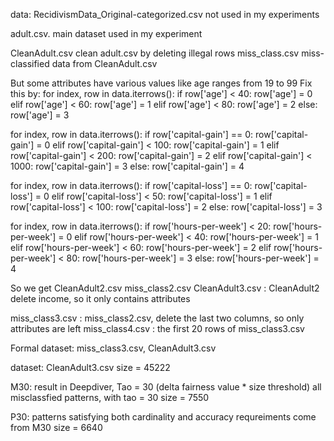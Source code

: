 
data:
RecidivismData_Original-categorized.csv  not used in my experiments

adult.csv.   main dataset used in my experiment

CleanAdult.csv       clean adult.csv by deleting illegal rows
miss_class.csv       miss-classified data from CleanAdult.csv



But some attributes have various values like age ranges from 19 to 99
Fix this by:
for index, row in data.iterrows():
    if row['age'] < 40:
        row['age'] = 0
    elif row['age'] < 60:
        row['age'] = 1
    elif row['age'] < 80:
        row['age'] = 2
    else:
        row['age'] = 3
        
    
for index, row in data.iterrows():
    if row['capital-gain'] == 0:
        row['capital-gain'] = 0
    elif row['capital-gain'] < 100:
        row['capital-gain'] = 1
    elif row['capital-gain'] < 200:
        row['capital-gain'] = 2
    elif row['capital-gain'] < 1000:
        row['capital-gain'] = 3
    else:
        row['capital-gain'] = 4
        
for index, row in data.iterrows():
    if row['capital-loss'] == 0:
        row['capital-loss'] = 0
    elif row['capital-loss'] < 50:
        row['capital-loss'] = 1
    elif row['capital-loss'] < 100:
        row['capital-loss'] = 2
    else:
        row['capital-loss'] = 3
        
for index, row in data.iterrows():
    if row['hours-per-week'] < 20:
        row['hours-per-week'] = 0
    elif row['hours-per-week'] < 40:
        row['hours-per-week'] = 1
    elif row['hours-per-week'] < 60:
        row['hours-per-week'] = 2
    elif row['hours-per-week'] < 80:
        row['hours-per-week'] = 3
    else:
        row['hours-per-week'] = 4



So we get 
CleanAdult2.csv     miss_class2.csv
CleanAdult3.csv : CleanAdult2 delete income, so it only contains attributes

miss_class3.csv : miss_class2.csv, delete the last two columns, so only attributes are left
miss_class4.csv : the first 20 rows of miss_class3.csv


Formal dataset: miss_class3.csv, CleanAdult3.csv



dataset: CleanAdult3.csv  size = 45222

M30: result in Deepdiver, Tao = 30 (delta fairness value * size threshold)
all misclassfied patterns, with tao = 30
size = 7550

P30: patterns satisfying both cardinality and accuracy requreiments
come from M30
size = 6640










